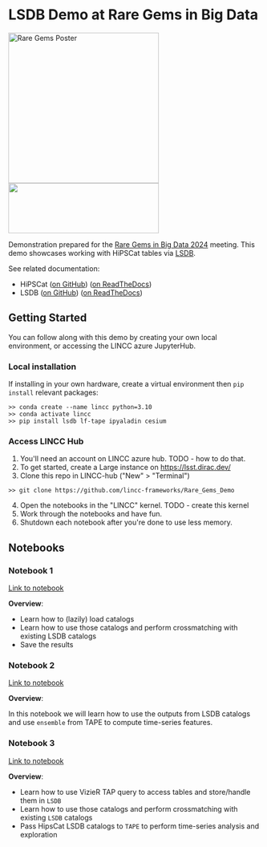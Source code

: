 # LSDB Demo at Rare Gems in Big Data

<img src="https://github.com/lincc-frameworks/Rare_Gems_Demo/assets/12860669/6ddcd206-d962-4d9f-8937-b6a6dbd31adc" alt="Rare Gems Poster" width="300">

<img src="https://github.com/lincc-frameworks/tape/blob/main/docs/DARK_Combo_sm.png?raw=true" width="300" height="100">

Demonstration prepared for the [Rare Gems in Big Data 2024](https://noirlab.edu/science/events/websites/rare-gems-2024) meeting.
This demo showcases working with HiPSCat tables via [LSDB](https://lsdb.readthedocs.io/en/stable/).

See related documentation:

* HiPSCat ([on GitHub](https://github.com/astronomy-commons/hipscat))
  ([on ReadTheDocs](https://hipscat.readthedocs.io/en/stable/))
* LSDB ([on GitHub](https://github.com/astronomy-commons/lsdb)) 
  ([on ReadTheDocs](https://lsdb.readthedocs.io/en/stable/))

## Getting Started 

You can follow along with this demo by creating your own local environment, or accessing the LINCC azure JupyterHub.

### Local installation

If installing in your own hardware, create a virtual environment then `pip install` relevant packages:

```
>> conda create --name lincc python=3.10
>> conda activate lincc
>> pip install lsdb lf-tape ipyaladin cesium
```

### Access LINCC Hub

1. You'll need an account on LINCC azure hub. TODO - how to do that.
2. To get started, create a Large instance on https://lsst.dirac.dev/
3. Clone this repo in LINCC-hub ("New" > "Terminal")

```
>> git clone https://github.com/lincc-frameworks/Rare_Gems_Demo
```

4. Open the notebooks in the "LINCC" kernel. TODO - create this kernel
5. Work through the notebooks and have fun.
6. Shutdown each notebook after you're done to use less memory.

## Notebooks

### Notebook 1

[Link to notebook](Notebook_1_Load_and_Xmatch.ipynb)

**Overview**:
- Learn how to (lazily) load catalogs
- Learn how to use those catalogs and perform crossmatching with existing LSDB catalogs
- Save the results

### Notebook 2

[Link to notebook](Notebook_2_Basic_Time_Domain.ipynb)

**Overview**:

In this notebook we will learn how to use the outputs from LSDB catalogs and use `ensemble` from TAPE to compute time-series features.

### Notebook 3

[Link to notebook](Notebook_3_Vizier_LSDB_Interaction.ipynb)

**Overview**: 
- Learn how to use VizieR TAP query to access tables and store/handle them in `LSDB`
- Learn how to use those catalogs and perform crossmatching with existing `LSDB` catalogs
- Pass HipsCat LSDB catalogs to `TAPE` to perform time-series analysis and exploration

